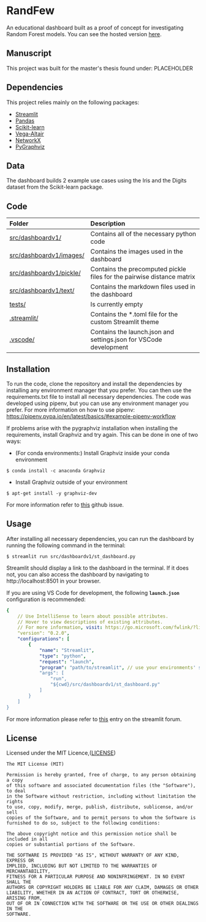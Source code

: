 # RandFew
An educational dashboard built as a proof of concept for investigating Random Forest models.
You can see the hosted version [here](https://betaigeuze-randfew-srcdashboardv1st-dashboard-bj6t7o.streamlit.app/).

## Manuscript
This project was built for the master's thesis found under:
PLACEHOLDER

## Dependencies
This project relies mainly on the following packages:
- [Streamlit](https://streamlit.io/)
- [Pandas](https://pandas.pydata.org/)
- [Scikit-learn](https://scikit-learn.org/stable/)
- [Vega-Altair](https://altair-viz.github.io/)
- [NetworkX](https://networkx.org/)
- [PyGraphviz](https://pygraphviz.github.io/)

## Data
The dashboard builds 2 example use cases using the Iris and the Digits dataset from the Scikit-learn package.

## Code
|Folder|Description|
|:---|:---|
|[src/dashboardv1/](src/dashboardv1/)|Contains all of the necessary python code
|[src/dashboardv1/images/](src/dashboardv1/images/)|Contains the images used in the dashboard
|[src/dashboardv1/pickle/](src/dashboardv1/pickle/)|Contains the precomputed pickle files for the pairwise distance matrix
|[src/dashboardv1/text/](src/dashboardv1/text/)|Contains the markdown files used in the dashboard
|[tests/](/tests/)|Is currently empty
|[.streamlit/](/.streamlit)|Contains the *.toml file for the custom Streamlit theme
|[.vscode/](/.vscode)|Contains the launch.json and settings.json for VSCode development


## Installation
To run the code, clone the repository and install the dependencies by installing any environment manager that you prefer. You can then use the requirements.txt file to install all necessary dependencies. The code was developed using pipenv, but you can use any environment manager you prefer.
For more information on how to use pipenv:
https://pipenv.pypa.io/en/latest/basics/#example-pipenv-workflow  

If problems arise with the pygraphviz installation when installing the requirements, install Graphviz and try again.
This can be done in one of two ways:  

- (For conda environments:) Install Graphviz inside your conda environment
```console
$ conda install -c anaconda Graphviz
```
- Install Graphviz outside of your environment
```console
$ apt-get install -y graphviz-dev
```
For more information refer to [this](https://github.com/pygraphviz/pygraphviz/issues/163) github issue.

## Usage
After installing all necessary dependencies, you can run the dashboard by running the following command in the terminal:
```console
$ streamlit run src/dashboardv1/st_dashboard.py
```
Streamlit should display a link to the dashboard in the terminal. If it does not, you can also access the dashboard by navigating to http://localhost:8501 in your browser.

If you are using VS Code for development, the following <strong><code>launch.json</code></strong> configuration is recommended:
```yaml
{
    // Use IntelliSense to learn about possible attributes.
    // Hover to view descriptions of existing attributes.
    // For more information, visit: https://go.microsoft.com/fwlink/?linkid=830387
    "version": "0.2.0",
    "configurations": [
        {
            "name": "Streamlit",
            "type": "python",
            "request": "launch",
            "program": "path/to/streamlit", // use your environments' specific streamlit path
            "args": [
                "run",
                "${cwd}/src/dashboardv1/st_dashboard.py"
            ]
        }
    ]
}
```
For more information please refer to [this](https://discuss.streamlit.io/t/vs-code-debug/520/7) entry on the streamlit forum.

## License

Licensed under the MIT Licence,([LICENSE](./LICENSE))
```
The MIT License (MIT)

Permission is hereby granted, free of charge, to any person obtaining a copy
of this software and associated documentation files (the "Software"), to deal
in the Software without restriction, including without limitation the rights
to use, copy, modify, merge, publish, distribute, sublicense, and/or sell
copies of the Software, and to permit persons to whom the Software is
furnished to do so, subject to the following conditions:

The above copyright notice and this permission notice shall be included in all
copies or substantial portions of the Software.

THE SOFTWARE IS PROVIDED "AS IS", WITHOUT WARRANTY OF ANY KIND, EXPRESS OR
IMPLIED, INCLUDING BUT NOT LIMITED TO THE WARRANTIES OF MERCHANTABILITY,
FITNESS FOR A PARTICULAR PURPOSE AND NONINFRINGEMENT. IN NO EVENT SHALL THE
AUTHORS OR COPYRIGHT HOLDERS BE LIABLE FOR ANY CLAIM, DAMAGES OR OTHER
LIABILITY, WHETHER IN AN ACTION OF CONTRACT, TORT OR OTHERWISE, ARISING FROM,
OUT OF OR IN CONNECTION WITH THE SOFTWARE OR THE USE OR OTHER DEALINGS IN THE
SOFTWARE. 
```
